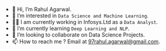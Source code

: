 - 👋 Hi, I’m Rahul Agarwal.
- 👀 I’m interested in `Data Science and Machine Learning`.
- 👨‍💻 I am currently working in Infosys.Ltd as a `Data Analyst`.
- 🌱 I’m currently learning `Deep Learning and NLP`.
- 💞️ I’m looking to collaborate on Data Science Projects.
- 📫 How to reach me ? Email at 97rahul.agarwal@gmail.com.

<!---
97rahul/97rahul is a ✨ special ✨ repository because its `README.md` (this file) appears on your GitHub profile.
You can click the Preview link to take a look at your changes.
--->
